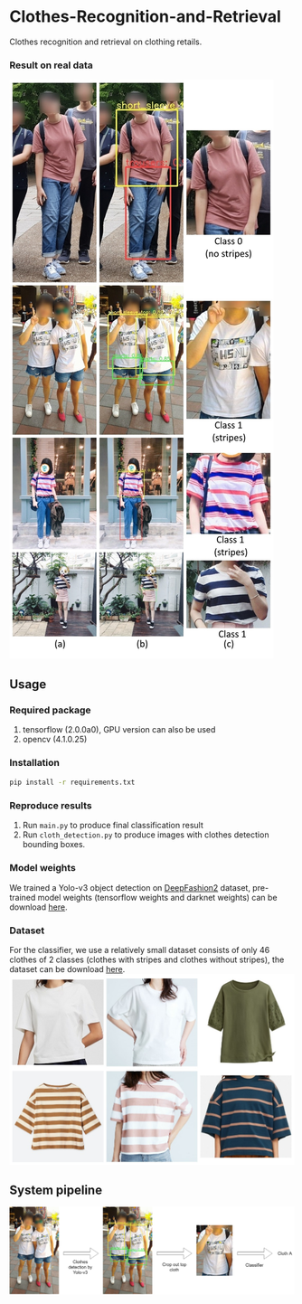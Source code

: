 # Clothes-Recognition-and-Retrieval
Clothes recognition and retrieval on clothing retails.

### Result on real data
![](./images/results.jpg)

## Usage
### Required package
1. tensorflow (2.0.0a0), GPU version can also be used
2. opencv (4.1.0.25)

### Installation
```bash
pip install -r requirements.txt
```

### Reproduce results
1. Run `main.py` to produce final classification result
2. Run `cloth_detection.py` to produce images with clothes detection bounding boxes.

### Model weights
We trained a Yolo-v3 object detection on [DeepFashion2](https://github.com/switchablenorms/DeepFashion2) dataset, pre-trained model weights (tensorflow weights and darknet weights) can be download [here](https://drive.google.com/file/d/1DPydA0FpLYEHaFYDa8_oZAot_Ou5JefK/).

### Dataset
For the classifier, we use a relatively small dataset consists of only 46 clothes of 2 classes (clothes with stripes and clothes without stripes), the dataset can be download [here](https://drive.google.com/file/d/1oCMPB1MSsB3yJdOLm2iEZFGyYSKXQmIw/). 
![](./images/clothes_class.jpg)

## System pipeline
![](./images/system_pipeline.png)
